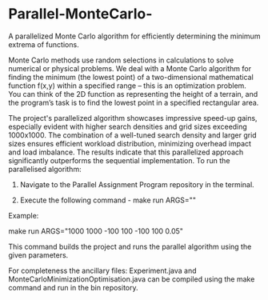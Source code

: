 # Parallel-MonteCarlo-
A parallelized Monte Carlo algorithm for efficiently determining the minimum extrema of functions.

Monte Carlo methods use random selections in calculations to solve numerical or
physical problems. We deal with a Monte Carlo algorithm for
finding the minimum (the lowest point) of a two-dimensional mathematical function
f(x,y) within a specified range – this is an optimization problem. You can think of the
2D function as representing the height of a terrain, and the program’s task is to find
the lowest point in a specified rectangular area.

The project's parallelized algorithm showcases impressive speed-up gains, especially evident with higher search densities and grid sizes exceeding 1000x1000. The combination of a well-tuned search density and larger grid sizes ensures efficient workload distribution, minimizing overhead impact and load imbalance. The results indicate that this parallelized approach significantly outperforms the sequential implementation.
To run the parallelised algorithm:


1) Navigate to the Parallel Assignment Program repository in the terminal.

2) Execute the following command - make run ARGS="<command line arguments>" 

Example:

make run ARGS="1000 1000 -100 100 -100 100 0.05"

This command builds the project and runs the parallel algorithm using the given parameters. 

For completeness the ancillary files: Experiment.java and MonteCarloMinimizationOptimisation.java can be compiled using the make command and run in the bin repository. 
